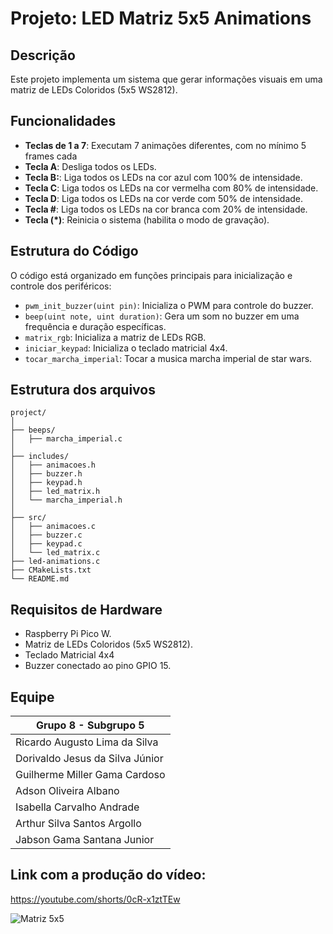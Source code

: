 ﻿# Projeto: LED Matriz 5x5 Animations

## Descrição
Este projeto implementa um sistema que gerar informações visuais em uma matriz de LEDs Coloridos (5x5 WS2812).

## Funcionalidades
- **Teclas de 1 a 7**: Executam 7 animações diferentes, com no mínimo 5 frames cada
- **Tecla A**: Desliga todos os LEDs.
- **Tecla B:**: Liga todos os LEDs na cor azul com 100% de intensidade.
- **Tecla C**: Liga todos os LEDs na cor vermelha com 80% de intensidade.
- **Tecla D**: Liga todos os LEDs na cor verde com 50% de intensidade.
- **Tecla #**: Liga todos os LEDs na cor branca com 20% de intensidade.
- **Tecla (*)**: Reinicia o sistema (habilita o modo de gravação).

## Estrutura do Código
O código está organizado em funções principais para inicialização e controle dos periféricos:
- `pwm_init_buzzer(uint pin)`: Inicializa o PWM para controle do buzzer.
- `beep(uint note, uint duration)`: Gera um som no buzzer em uma frequência e duração específicas.
- `matrix_rgb`: Inicializa a matriz de LEDs RGB.
- `iniciar_keypad`: Inicializa o teclado matricial 4x4.
- `tocar_marcha_imperial`: Tocar a musica marcha imperial de star wars.

## Estrutura dos arquivos
```
project/
│
├── beeps/
│   ├── marcha_imperial.c
│
├── includes/
│   ├── animacoes.h
│   ├── buzzer.h
│   ├── keypad.h
│   ├── led_matrix.h
│   └── marcha_imperial.h
│
├── src/
│   ├── animacoes.c
│   ├── buzzer.c
│   ├── keypad.c
│   └── led_matrix.c
├── led-animations.c
├── CMakeLists.txt
└── README.md
```

## Requisitos de Hardware
- Raspberry Pi Pico W.
- Matriz de LEDs Coloridos (5x5 WS2812).
- Teclado Matricial 4x4
- Buzzer conectado ao pino GPIO 15.

## **Equipe**

| **Grupo 8 - Subgrupo 5**
|--------------------------------|
|Ricardo Augusto Lima da Silva   |
|Dorivaldo Jesus da Silva Júnior | 
|Guilherme Miller Gama Cardoso   | 
|Adson Oliveira Albano           |
|Isabella Carvalho Andrade       |
|Arthur Silva Santos Argollo     | 
|Jabson Gama Santana Junior      |

## **Link com a produção do vídeo:**
https://youtube.com/shorts/0cR-x1ztTEw

![Matriz 5x5](https://github.com/user-attachments/assets/2a0f739d-9bf2-4a4f-a034-cb2d0799a942)
